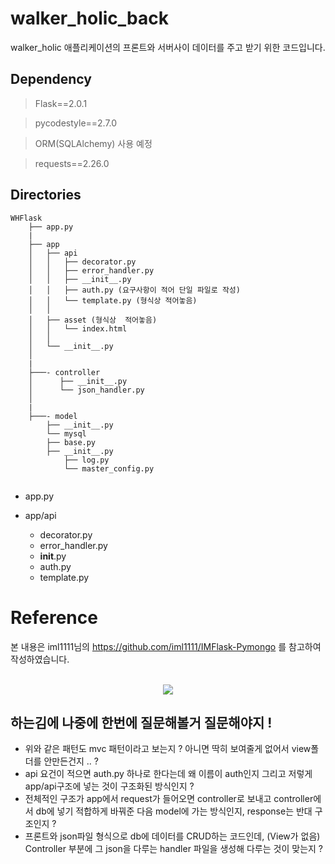 

# walker_holic_back
walker_holic 애플리케이션의 프론트와 서버사이 데이터를 주고 받기 위한 코드입니다.


## Dependency


> Flask==2.0.1



> pycodestyle==2.7.0



> ORM(SQLAlchemy) 사용 예정



> requests==2.26.0

## Directories
```
WHFlask
	├── app.py
	|
	├── app
	│   ├── api
	│   │   ├── decorator.py
	│   │   ├── error_handler.py
	│   │   ├── __init__.py
	│   │	├── auth.py (요구사항이 적어 단일 파일로 작성)
	│   │	└── template.py (형식상 적어놓음)
	│   │   
	│   ├── asset (형식상  적어놓음) 
	│   │   └── index.html   
	│   │   
	│   └── __init__.py
	│   
	|
	├───- controller   
	│      ├── __init__.py
	│      └── json_handler.py	   
	│
	|
	├───- model
	    ├── __init__.py
	    └── mysql
		├── base.py
	 	├── __init__.py 
	    	├── log.py
	    	└── master_config.py
	
```

- app.py

- app/api
	- decorator.py
	- error_handler.py
	- __init__.py
	- auth.py
	- template.py
# Reference



본 내용은 iml1111님의 https://github.com/iml1111/IMFlask-Pymongo 를 참고하여 작성하였습니다.
<br></br>
<p align = "center"><a href="https://github.com/iml1111/IMFlask-Pymongo"><img src="http://img.shields.io/badge/iml1111-655ced?style=for-the-badge&color=informational" style="height : auto; margin-left : 10px; margin-right : 10px;"/></a> </p>

## 하는김에 나중에 한번에 질문해볼거 질문해야지 !
- 위와 같은 패턴도 mvc 패턴이라고 보는지 ? 아니면 딱히 보여줄게 없어서 view폴더를 안만든건지 .. ?
- api 요건이 적으면 auth.py 하나로 한다는데 왜 이름이 auth인지 그리고 저렇게 app/api구조에 넣는 것이 구조화된 방식인지 ?
- 전체적인 구조가 app에서 request가 들어오면 controller로 보내고 controller에서 db에 넣기 적합하게 바꿔준 다음 model에 가는 방식인지, response는 반대 구조인지 ?
- 프론트와 json파일 형식으로 db에 데이터를 CRUD하는 코드인데, (View가 없음) Controller 부분에 그 json을 다루는 handler 파일을 생성해 다루는 것이 맞는지 ?
